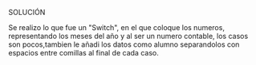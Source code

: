 SOLUCIÓN

Se realizo lo que fue un "Switch", en el que coloque los numeros, representando
los meses del año y al ser un numero contable, los casos son pocos,tambien le 
añadi los datos como alumno separandolos con espacios entre comillas al final
de cada caso.